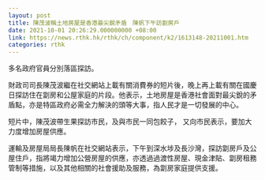 ```yaml
---
layout: post
title: 陳茂波稱土地房屋是香港最尖銳矛盾　陳帆下午訪劏房戶
date: 2021-10-01 20:26:29.000000000 +08:00
link: https://news.rthk.hk/rthk/ch/component/k2/1613148-20211001.htm
categories: rthk
---
```


多名政府官員分別落區探訪。

財政司司長陳茂波繼在社交網站上載有關消費券的短片後，晚上再上載有關在國慶日探訪住在劏房和公屋家庭的片段。他表示，土地房屋是香港社會面對最尖銳的矛盾點，亦是特區政府必需全力解決的頭等大事，指人民才是一切發展的中心。

短片中，陳茂波帶生果探訪市民，及與市民一同包餃子， 又向市民表示，要加大力度增加房屋供應。

運輸及房屋局局長陳帆在社交網站表示，下午到深水埗及長沙灣，探訪劏房戶及公屋住戶，指將竭力增加公營房屋的供應，亦透過過渡性房屋、現金津貼、劏房租務管制等措施，以及其他相關的社會援助及服務，為劏房家庭提供支援。
